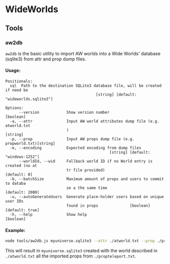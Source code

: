 # WideWorlds

## Tools

### aw2db

`aw2db` is the basic utility to import AW worlds into a Wide Worlds' database (sqlite3) from attr and prop dump files.

#### Usage:
```
Positionals:
  sql  Path to the destination SQLite3 database file, will be created if need be
                                        [string] [default: "wideworlds.sqlite3"]

Options:
      --version            Show version number                         [boolean]
  -a, --attr               Input AW world attributes dump file (e.g. atworld.txt
                           )                                            [string]
  -p, --prop               Input AW props dump file (e.g. propworld.txt)[string]
  -e, --encoding           Expected encoding from dump files
                                              [string] [default: "windows-1252"]
      --worldId, --wid     Fallback world ID if no World entry is created (no at
                           tr file provided)                        [default: 0]
  -b, --batchSize          Maximum amount of props and users to commit to databa
                           se a the same time                    [default: 2000]
  -u, --autoGenerateUsers  Generate place-holder users based on unique user IDs
                           found in props              [boolean] [default: true]
  -h, --help               Show help                                   [boolean]
```

#### Example:

```bash
node tools/aw2db.js myuniverse.sqlite3 --attr ./atworld.txt --prop ./propteleport.txt
```

This will result in `myuniverse.sqlite3` created with the world described in `./atworld.txt` all the imported props from `./propteleport.txt`.